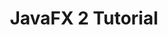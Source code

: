 ---
layout: redirect
title: "JavaFX 2 Tutorial"
slug: javafx-2-tutorial-intro
redirect: /library/javafx-2-tutorial/
published: true
---